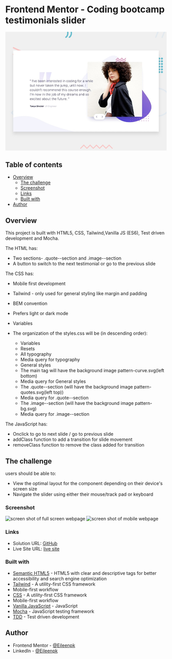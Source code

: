 # Frontend Mentor - Coding bootcamp testimonials slider

![Design preview for the Coding bootcamp testimonials slider coding challenge](./design/desktop-preview.jpg)

## Table of contents

- [Overview](#overview)
  - [The challenge](#the-challenge)
  - [Screenshot](#screenshot)
  - [Links](#links)
  - [Built with](#built-with)
- [Author](#author)

## Overview
This project is built with HTML5, CSS, Tailwind,Vanilla JS (ES6), Test driven development and Mocha. 

The HTML has:

- Two sections- .quote--section and .image--section
- A button to switch to the next testimonial or go to the previous slide

The CSS has: 

- Mobile first development
- Tailwind - only used for general styling like     margin and padding
- BEM convention 
- Prefers light or dark mode
- Variables
- The organization of the styles.css will be (in descending order):

    - Variables
    - Resets
    - All typography
    - Media query for typography
    - General styles
    - The main tag will have the background image pattern-curve.svg(left bottom)
    - Media query for General styles 
    - The .quote--section (will have the background image pattern-quotes.svg(left top))
    - Media query for .quote--section
    - The .image--section (will have the background image pattern-bg.svg)
    - Media query for .image--section

The JavaScript has:

- Onclick to go to next slide / go to previous slide
- addClass function to add a transition for slide movement
- removeClass function to remove the class added for transition

## The challenge

users should be able to: 

- View the optimal layout for the component depending on their device's screen size
- Navigate the slider using either their mouse/track pad or keyboard

### Screenshot

![screen shot of full screen webpage]()
![screen shot of mobile webpage]()
### Links

- Solution URL: [GitHub]()
- Live Site URL: [live site]()

### Built with



- [Semantic HTML5](https://developer.mozilla.org/en-US/docs/Glossary/HTML5) - HTML5 with clear and descriptive tags for better accessibility and search engine optimization
- [Tailwind](https://tailwindcss.com/) - A utility-first CSS framework
- Mobile-first workflow
- [CSS](https://www.w3.org/Style/CSS/Overview.en.html) - A utility-first CSS framework
- Mobile-first workflow
- [Vanilla JavaScript](https://js.org/) - JavaScript
- [Mocha](https://mochajs.org/) - JavaScript testing framework 
- [TDD](https://testdriven.io/test-driven-development/) - Test driven development

## Author

- Frontend Mentor - [@Eileenpk](https://www.frontendmentor.io/profile/Eileenpk)
- LinkedIn - [@Eileenpk](www.linkedin.com/in/eileen-dangelo)
